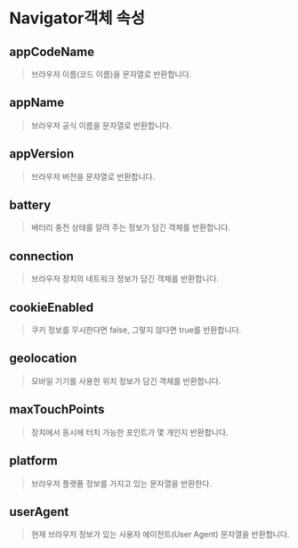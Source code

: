 # Navigator객체 속성

## appCodeName

> 브라우저 이름(코드 이름)을 문자열로 반환합니다.

## appName

> 브라우저 공식 이름을 문자열로 반환합니다.

## appVersion

> 브라우저 버전을 문자열로 반환합니다.

## battery

> 배터리 충전 상태를 알려 주는 정보가 담긴 객체를 반환합니다.

## connection

> 브라우저 장치의 네트워크 정보가 담긴 객체를 반환합니다.

## cookieEnabled

> 쿠키 정보를 무시한다면 false, 그렇지 않다면 true를 반환합니다.

## geolocation

> 모바일 기기를 사용한 위치 정보가 담긴 객체를 반환합니다.

## maxTouchPoints

> 장치에서 동시에 터치 가능한 포인트가 몇 개인지 반환합니다.

## platform

> 브라우저 플랫폼 정보를 가지고 있는 문자열을 반환한다.

## userAgent

> 현재 브라우저 정보가 있는 사용자 에이전트(User Agent) 문자열을 반환합니다.